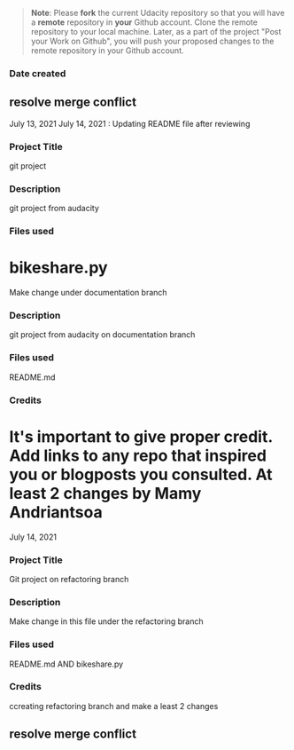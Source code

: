 >**Note**: Please **fork** the current Udacity repository so that you will have a **remote** repository in **your** Github account. Clone the remote repository to your local machine. Later, as a part of the project "Post your Work on Github", you will push your proposed changes to the remote repository in your Github account.

### Date created

## resolve merge conflict

July 13, 2021
July 14, 2021 : Updating README file after reviewing

### Project Title


git project

### Description

git project from audacity

### Files used

bikeshare.py
=======
Make change under documentation branch

### Description
git project from audacity on documentation branch

### Files used
README.md

### Credits

It's important to give proper credit. Add links to any repo that inspired you or blogposts you consulted.
At least 2 changes by Mamy Andriantsoa
=======
July 14, 2021

### Project Title

Git project on refactoring branch

### Description

Make change in this file under the refactoring branch

### Files used

README.md AND bikeshare.py

### Credits

ccreating refactoring branch and make a least 2 changes

## resolve merge conflict

